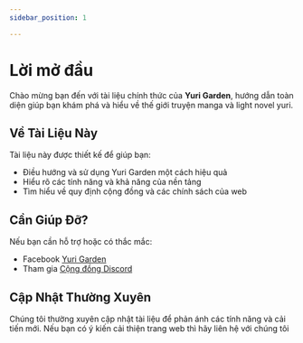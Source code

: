 ```yaml
---
sidebar_position: 1

---
```


# Lời mở đầu

Chào mừng bạn đến với tài liệu chính thức của **Yuri Garden**, hướng dẫn toàn diện giúp bạn khám phá và hiểu về thế giới truyện manga và light novel yuri.

## Về Tài Liệu Này

Tài liệu này được thiết kế để giúp bạn:

- Điều hướng và sử dụng Yuri Garden một cách hiệu quả
- Hiểu rõ các tính năng và khả năng của nền tảng
- Tìm hiểu về quy định cộng đồng và các chính sách của web


## Cần Giúp Đỡ?

Nếu bạn cần hỗ trợ hoặc có thắc mắc:

- Facebook [Yuri Garden](https://www.facebook.com/yurigarden.page)
- Tham gia [Cộng đồng Discord](https://discord.gg/g7QJGhfKu2)

## Cập Nhật Thường Xuyên

Chúng tôi thường xuyên cập nhật tài liệu để phản ánh các tính năng và cải tiến mới. Nếu bạn có ý kiến cải thiện trang web thì hãy liên hệ với chúng tôi
